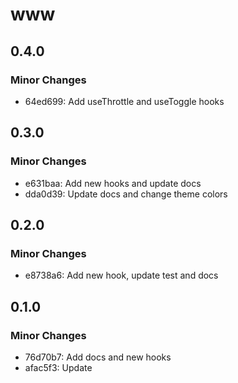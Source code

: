 # www

## 0.4.0

### Minor Changes

- 64ed699: Add useThrottle and useToggle hooks

## 0.3.0

### Minor Changes

- e631baa: Add new hooks and update docs
- dda0d39: Update docs and change theme colors

## 0.2.0

### Minor Changes

- e8738a6: Add new hook, update test and docs

## 0.1.0

### Minor Changes

- 76d70b7: Add docs and new hooks
- afac5f3: Update
